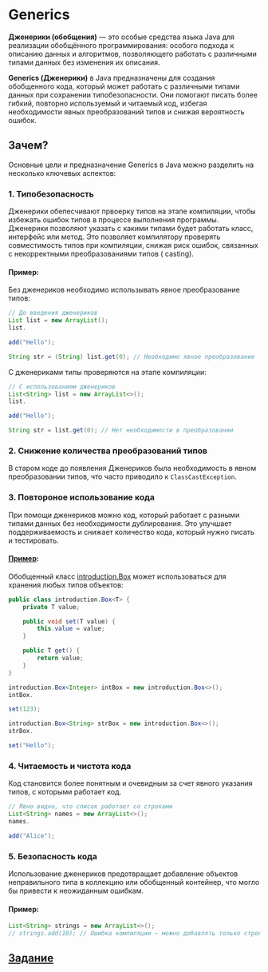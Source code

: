 # Generics

**Дженерики (обобщения)** — это особые средства языка Java для реализации обобщённого программирования: особого подхода
к
описанию данных и алгоритмов, позволяющего работать с различными типами данных без изменения их описания.

**Generics (Дженерики)** в Java предназначены для создания обобщенного кода, который может работать с различными типами
данных при сохранении типобезопасности. Они помогают писать более гибкий, повторно используемый и читаемый код, избегая
необходимости явных преобразований типов и снижая вероятность ошибок.

## Зачем?

Основные цели и предназначение Generics в Java можно разделить на несколько ключевых аспектов:

### 1. Типобезопасность

Дженерики обепесчивают првоерку типов на этапе компиляции, чтобы избежать ошибок типов в процессе выполнения программы.
Дженерики позволяют указать с какими типами будет работать класс, интерфейс или метод. Это позволяет компилятору
проверять совместимость типов при компиляции, снижая риск ошибок, связанных с некорректными преобразованиями типов (
casting).

#### Пример:

Без дженериков необходимо использывать явное преобразование типов:

```java
// До введения дженериков
List list = new ArrayList();
list.

add("Hello");

String str = (String) list.get(0); // Необходимо явное преобразование
```

С дженериками типы проверяются на этапе компиляции:

```java
// С использованием дженериков
List<String> list = new ArrayList<>();
list.

add("Hello");

String str = list.get(0); // Нет необходимости в преобразовании
```

### 2. Снижение количества преобразований типов

В старом коде до появления Дженериков была необходимость в явном преобразовании типов, что часто приводило к
```ClassCastException```.

### 3. Повтороное использование кода

При помощи дженериков можно код, который работает с разными типами данных без необходимости дублирования. Это улучшает
поддерживаемость и снижает количество кода, который нужно писать и тестировать.

#### [Пример](src%2FBoxMain.java):

Обобщенный класс [introduction.Box](src%2FBoxMain.java) может использоваться для хранения любых типов объектов:

```java
public class introduction.Box<T> {
    private T value;

    public void set(T value) {
        this.value = value;
    }

    public T get() {
        return value;
    }
}

introduction.Box<Integer> intBox = new introduction.Box<>();
intBox.

set(123);

introduction.Box<String> strBox = new introduction.Box<>();
strBox.

set("Hello");
```

### 4. Читаемость и чистота кода

Код становится более понятным и очевидным за счет явного указания типов, с которыми работает код.

```java
// Явно видно, что список работает со строками
List<String> names = new ArrayList<>();
names.

add("Alice");
```

### 5. Безопасность кода

Использование дженериков предотвращает добавление объектов неправильного типа в коллекцию или обобщенный контейнер, что
могло бы привести к неожиданным ошибкам.

#### Пример:

```java
List<String> strings = new ArrayList<>();
// strings.add(10); // Ошибка компиляции — можно добавлять только строки
```

## [Задание](src%2Fintroduction%2FfirstTask_pair.md)